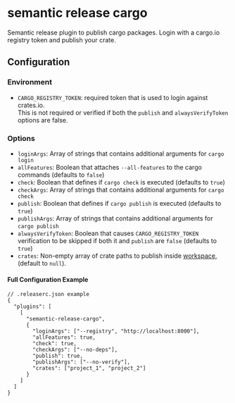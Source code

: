 # semantic release cargo

Semantic release plugin to publish cargo packages.
Login with a cargo.io registry token and publish your crate.

## Configuration

### Environment

- `CARGO_REGISTRY_TOKEN`: required token that is used to login against crates.io.<br>
This is not required or verified if both the `publish` and `alwaysVerifyToken` options are false.

### Options

- `loginArgs`: Array of strings that contains additional arguments for `cargo login`
- `allFeatures`: Boolean that attaches `--all-features` to the cargo commands (defaults to `false`)
- `check`: Boolean that defines if `cargo check` is executed (defaults to `true`)
- `checkArgs`: Array of strings that contains additional arguments for `cargo check`
- `publish`: Boolean that defines if `cargo publish` is executed (defaults to `true`)
- `publishArgs`: Array of strings that contains additional arguments for `cargo publish`
- `alwaysVerifyToken`: Boolean that causes `CARGO_REGISTRY_TOKEN` verification to be skipped if both it and `publish` are `false` (defaults to `true`)
- `crates`: Non-empty array of crate paths to publish inside [workspace], (default to `null`).

[workspace]: https://doc.rust-lang.org/book/ch14-03-cargo-workspaces.html

#### Full Configuration Example

```jsonc
// .releaserc.json example
{
  "plugins": [
    [
      "semantic-release-cargo",
      {
        "loginArgs": ["--registry", "http://localhost:8000"],
        "allFeatures": true,
        "check": true,
        "checkArgs": ["--no-deps"],
        "publish": true,
        "publishArgs": ["--no-verify"],
        "crates": ["project_1", "project_2"]
      }
    ]
  ]
}
```
